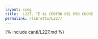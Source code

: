 ```yaml
---
layout: song
title:  L227. TE AL CENTRO DEL MIO CUORE
permalink: /libretto/L227/
---
```

{% include canti/L227.md %}   